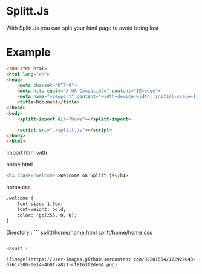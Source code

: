 # Splitt.Js

With Splitt.Js you can split your html page to avoid being lost

# Example

```html
<!DOCTYPE html>
<html lang="en">
<head>
    <meta charset="UTF-8">
    <meta http-equiv="X-UA-Compatible" content="IE=edge">
    <meta name="viewport" content="width=device-width, initial-scale=1.0">
    <title>Document</title>
</head>
<body>
    <splitt-import dir="home"></splitt-import>

    <script src="./splitt.js"></script>
</body>
</html>
```

Import html with **<splitt-import dir="*Name of files*"></splitt-import>**

home.html
```html
<h1 class="welcome">Welcome on Splitt.js</h1>
```
home.css
```html
.welcome {
    font-size: 1.5em;
    font-weight: bold;
    color: rgb(255, 0, 0);
}
```

Directory : ```
splitt/home/home.html
splitt/home/home.css
```

Result :

![image](https://user-images.githubusercontent.com/80207554/172929043-07617500-0e14-4b0f-a821-cf8163f2de64.png)
